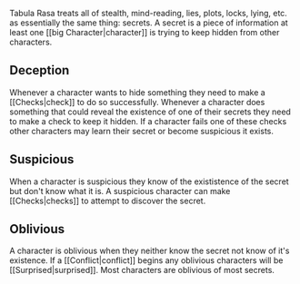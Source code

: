 Tabula Rasa treats all of stealth, mind-reading, lies, plots, locks, lying, etc. as essentially the same thing: secrets. A secret is a piece of information at least one [[big Character|character]] is trying to keep hidden from other characters.

## Deception
Whenever a character wants to hide something they need to make a [[Checks|check]] to do so successfully. Whenever a character does something that could reveal the existence of one of their secrets they need to make a check to keep it hidden. If a character fails one of these checks other characters may learn their secret or become suspicious it exists.

## Suspicious
When a character is suspicious they know of the exististence of the secret but don't know what it is. A suspicious character can make [[Checks|checks]] to attempt to discover the secret.

## Oblivious
A character is oblivious when they neither know the secret not know of it's existence. If a [[Conflict|conflict]] begins any oblivious characters will be [[Surprised|surprised]]. Most characters are oblivious of most secrets.